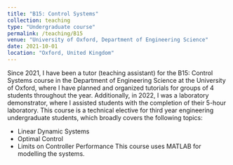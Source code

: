 ```yaml
---
title: "B15: Control Systems"
collection: teaching
type: "Undergraduate course"
permalink: /teaching/B15
venue: "University of Oxford, Department of Engineering Science"
date: 2021-10-01
location: "Oxford, United Kingdom"
---
```


Since 2021, I have been a tutor (teaching assistant) for the B15: Control Systems course in the Department of Engineering Science at the University of Oxford, where I have planned and organized tutorials for groups of 4 students throughout the year. Additionally, in 2022, I was a laboratory demonstrator, where I assisted students with the completion of their 5-hour laboratory. This course is a technical elective for third year engineering undergraduate students, which broadly covers the following topics:
* Linear Dynamic Systems
* Optimal Control
* Limits on Controller Performance
This course uses MATLAB for modelling the systems.
